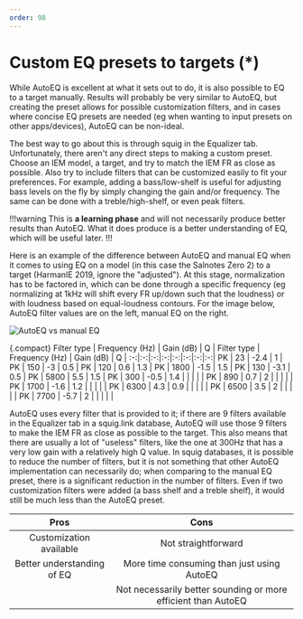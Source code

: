 ```yaml
---
order: 98
---
```

# Custom EQ presets to targets (\*)
While AutoEQ is excellent at what it sets out to do, it is also possible to EQ to a target manually. Results will probably be very similar to AutoEQ, but creating the preset allows for possible customization filters, and in cases where concise EQ presets are needed (eg when wanting to input presets on other apps/devices), AutoEQ can be non-ideal.

The best way to go about this is through squig in the Equalizer tab. Unfortunately, there aren't any direct steps to making a custom preset. Choose an IEM model, a target, and try to match the IEM FR as close as possible. Also try to include filters that can be customized easily to fit your preferences. For example, adding a bass/low-shelf is useful for adjusting bass levels on the fly by simply changing the gain and/or frequency. The same can be done with a treble/high-shelf, or even peak filters.

!!!warning
This is **a learning phase** and will not necessarily produce better results than AutoEQ. What it does produce is a better understanding of EQ, which will be useful later.
!!!

Here is an example of the difference between AutoEQ and manual EQ when it comes to using EQ on a model (in this case the Salnotes Zero 2) to a target (HarmanIE 2019, ignore the "adjusted"). At this stage, normalization has to be factored in, which can be done through a specific frequency (eg normalizing at 1kHz will shift every FR up/down such that the loudness) or with loudness based on equal-loudness contours. For the image below, AutoEQ filter values are on the left, manual EQ on the right. 
 
![AutoEQ vs manual EQ](https://i.postimg.cc/NMp0VHHW/Zero2.png)

{.compact}
Filter type | Frequency (Hz) | Gain (dB) | Q | Filter type | Frequency (Hz) | Gain (dB) | Q |
:-:|:-:|:-:|:-:|:-:|:-:|:-:|:-:|
 PK | 23 | -2.4 | 1 | PK | 150 | -3 | 0.5 | 
 PK | 120 | 0.6 | 1.3 | PK | 1800 | -1.5 | 1.5 | 
 PK | 130 | -3.1 | 0.5 | PK | 5800 | 5.5 | 1.5 |
 PK | 300 | -0.5 | 1.4 |  | |  | |
 PK | 890 | 0.7 | 2 |  |  |  |  | 
 PK | 1700 | -1.6 | 1.2 |  |  |  |  |
 PK | 6300 | 4.3 | 0.9 |  |  |  |  | 
 PK | 6500 |  3.5 | 2 |  |  |  | |
 PK | 7700 | -5.7 | 2 |  |  |  | |

AutoEQ uses every filter that is provided to it; if there are 9 filters available in the Equalizer tab in a squig.link database, AutoEQ will use those 9 filters to make the IEM FR as close as possible to the target. This also means that there are usually a lot of "useless" filters, like the one at 300Hz that has a very low gain with a relatively high Q value. In squig databases, it is possible to reduce the number of filters, but it is not something that other AutoEQ implementation can necessarily do; when comparing to the manual EQ preset, there is a significant reduction in the number of filters. Even if two customization filters were added (a bass shelf and a treble shelf), it would still be much less than the AutoEQ preset.



Pros | Cons | 
:-:|:-:|
Customization available | Not straightforward |
Better understanding of EQ | More time consuming than just using AutoEQ |
| | Not necessarily better sounding or more efficient than AutoEQ |
